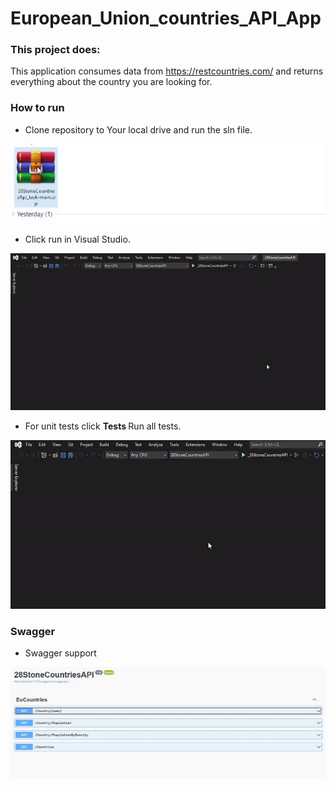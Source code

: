 # European_Union_countries_API_App

### This project does:
This application consumes data from
https://restcountries.com/ and returns everything about the country you are looking for.

### How to run
- Clone repository to Your local drive and run the sln file.

![Alt Text](https://github.com/Raitis-Silins/28StoneCountriesApi_task/blob/main/assets/UnZip.gif)

- Click run in Visual Studio.


![Alt Text](https://github.com/Raitis-Silins/28StoneCountriesApi_task/blob/main/assets/start.gif)

- For unit tests click <b> Tests </b> Run all tests.

![Alt Text](https://github.com/Raitis-Silins/28StoneCountriesApi_task/blob/main/assets/xTests.gif)



### Swagger
- Swagger support

![Alt Text](https://github.com/Raitis-Silins/28StoneCountriesApi_task/blob/main/assets/swagger.gif)
